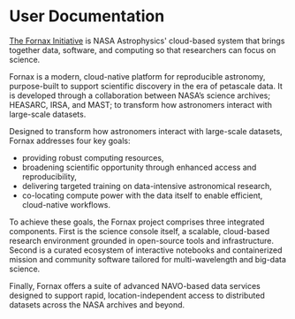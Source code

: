 # User Documentation

[The Fornax Initiative](https://pcos.gsfc.nasa.gov/Fornax/) is NASA Astrophysics' cloud-based system that brings together data, software, and computing so that researchers can focus on science.

Fornax is a modern, cloud-native platform for reproducible astronomy, purpose-built to support scientific discovery in the era of petascale data.
It is developed through a collaboration between NASA’s science archives; HEASARC, IRSA, and MAST; to transform how astronomers interact with large-scale datasets.

Designed to transform how astronomers interact with large-scale datasets, Fornax addresses four key goals:

-   providing robust computing resources,
-   broadening scientific opportunity through enhanced access and reproducibility,
-   delivering targeted training on data-intensive astronomical research,
-   co-locating compute power with the data itself to enable efficient, cloud-native workflows.

To achieve these goals, the Fornax project comprises three integrated components.
First is the science console itself, a scalable, cloud-based research environment grounded in open-source tools and infrastructure.
Second is a curated ecosystem of interactive notebooks and containerized mission and community software tailored for multi-wavelength and big-data science.

Finally, Fornax offers a suite of advanced NAVO-based data services designed to support rapid, location-independent access to distributed datasets across the NASA archives and beyond.
